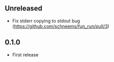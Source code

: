 ## Unreleased

- Fix stderr copying to stdout bug (https://github.com/schneems/fun_run/pull/3)

## 0.1.0

- First release
